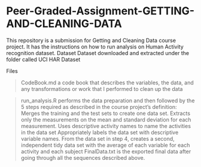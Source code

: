 # Peer-Graded-Assignment-GETTING-AND-CLEANING-DATA
This repository is a  submission for Getting and Cleaning Data course project. It has the instructions on how to run analysis on Human Activity recognition dataset.
Dataset
Dataset downloaded and extracted under the folder called UCI HAR Dataset

Files
>CodeBook.md a code book that describes the variables, the data, and any transformations or work that I performed to clean up the data

>run_analysis.R performs the data preparation and then followed by the 5 steps required as described in the course project’s definition:
  >Merges the training and the test sets to create one data set.
  >Extracts only the measurements on the mean and standard deviation for each measurement.
  >Uses descriptive activity names to name the activities in the data set
  >Appropriately labels the data set with descriptive variable names.
  >From the data set in step 4, creates a second, independent tidy data set with the average of each variable for each activity and each      subject 
>FinalData.txt is the exported final data after going through all the sequences described above.
